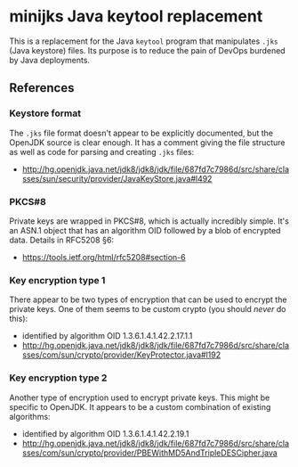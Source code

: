 # minijks Java keytool replacement

This is a replacement for the Java `keytool` program that manipulates `.jks`
(Java keystore) files. Its purpose is to reduce the pain of DevOps burdened by
Java deployments.

## References

### Keystore format

The `.jks` file format doesn't appear to be explicitly documented, but the
OpenJDK source is clear enough. It has a comment giving the file structure as
well as code for parsing and creating `.jks` files:
- http://hg.openjdk.java.net/jdk8/jdk8/jdk/file/687fd7c7986d/src/share/classes/sun/security/provider/JavaKeyStore.java#l492

### PKCS#8

Private keys are wrapped in PKCS#8, which is actually incredibly simple. It's
an ASN.1 object that has an algorithm OID followed by a blob of encrypted data.
Details in RFC5208 §6:
- https://tools.ietf.org/html/rfc5208#section-6

### Key encryption type 1

There appear to be two types of encryption that can be used to encrypt the
private keys. One of them seems to be custom crypto (you should *never* do
this):
- identified by algorithm OID 1.3.6.1.4.1.42.2.17.1.1
- http://hg.openjdk.java.net/jdk8/jdk8/jdk/file/687fd7c7986d/src/share/classes/com/sun/crypto/provider/KeyProtector.java#l192

### Key encryption type 2

Another type of encryption used to encrypt private keys. This might be specific
to OpenJDK. It appears to be a custom combination of existing algorithms:
- identified by algorithm OID 1.3.6.1.4.1.42.2.19.1
- http://hg.openjdk.java.net/jdk8/jdk8/jdk/file/687fd7c7986d/src/share/classes/com/sun/crypto/provider/PBEWithMD5AndTripleDESCipher.java
